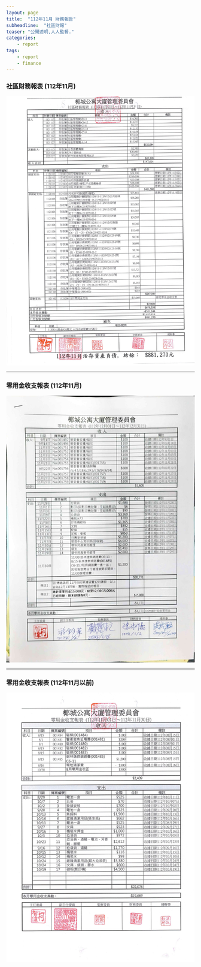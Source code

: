 ```yaml
---
layout: page
title:  "112年11月 財務報告"
subheadline:  "社區財報"
teaser: "公開透明,人人監督."
categories:
    - report
tags:
    - report
    - finance
---
```


### 社區財務報表 (112年11月)

![](https://github.com/coconutcity30050/community27/raw/gh-pages/assets/reports/112-11-%E8%B2%A1%E5%8B%99%E5%A0%B1%E8%A1%A8.jpg)

---
### 零用金收支報表 (112年11月)
![](https://github.com/coconutcity30050/community27/raw/gh-pages/assets/reports/112-11-%E9%9B%B6%E7%94%A8%E9%87%91%E6%94%B6%E6%94%AF%E5%A0%B1%E8%A1%A8.jpg)

---
### 零用金收支報表 (112年11月以前)
![](https://github.com/coconutcity30050/community27/raw/gh-pages/assets/reports/112-11%E4%B9%8B%E5%89%8D-%E9%9B%B6%E7%94%A8%E9%87%91%E6%94%B6%E6%94%AF%E5%A0%B1%E8%A1%A8.jpg)
